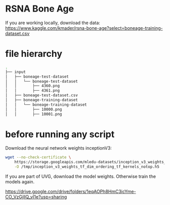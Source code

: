 # RSNA Bone Age

If you are working locally, download the data:
https://www.kaggle.com/kmader/rsna-bone-age?select=boneage-training-dataset.csv

# file hierarchy

```bash
.
├── input
│   ├── boneage-test-dataset
│   │   └── boneage-test-dataset
│   │       ├── 4360.png
│   │       ├── 4361.png
│   ├── boneage-test-dataset.csv
│   ├── boneage-training-dataset
│   │   └── boneage-training-dataset
│   │       ├── 10000.png
│   │       ├── 10001.png
```

# before running any script
Download the neural network weights inceptionV3:
```bash
wget --no-check-certificate \
    https://storage.googleapis.com/mledu-datasets/inception_v3_weights_tf_dim_ordering_tf_kernels_notop.h5 \
    -O /tmp/inception_v3_weights_tf_dim_ordering_tf_kernels_notop.h5
```
If you are part of UVG, download the model weights. Otherwise train the models again.

https://drive.google.com/drive/folders/1eqAOPh8HmC3icYme-CO_VzGjllQ_vI1e?usp=sharing
